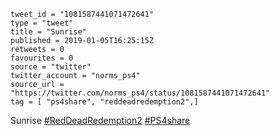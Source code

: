 ```
tweet_id = "1081587441071472641"
type = "tweet"
title = "Sunrise"
published = 2019-01-05T16:25:15Z
retweets = 0
favourites = 0
source = "twitter"
twitter_account = "norms_ps4"
source_url = "https://twitter.com/norms_ps4/status/1081587441071472641"
tag = [ "ps4share", "reddeadredemption2",]
```

Sunrise [#RedDeadRedemption2](/tags/reddeadredemption2/) [#PS4share](/tags/ps4share/)

<p class='image'><img src='http://mnf.m17s.net/2019/01/05/DwKSC1SW0AAEqWQ.jpg' alt=''></p>

